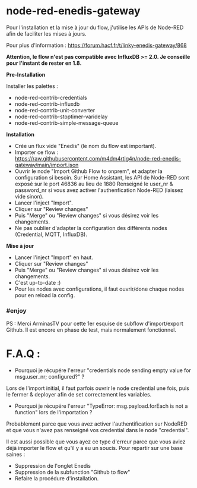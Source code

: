 # node-red-enedis-gateway

Pour l'installation et la mise à jour du flow, j'utilise les APIs de Node-RED afin de faciliter les mises à jours.

Pour plus d'information : https://forum.hacf.fr/t/linky-enedis-gateway/868

**Attention, le flow n'est pas compatible avec InfluxDB >= 2.0. Je conseille pour l'instant de rester en 1.8.**

**Pre-Installation**

Installer les palettes :
- node-red-contrib-credentials
- node-red-contrib-influxdb
- node-red-contrib-unit-converter
- node-red-contrib-stoptimer-varidelay
- node-red-contrib-simple-message-queue

**Installation**
- Crée un flux vide "Enedis" (le nom du flow est important).
- Importer ce flow : https://raw.githubusercontent.com/m4dm4rtig4n/node-red-enedis-gateway/main/import.json
- Ouvrir le node "Import Github Flow to onprem", et adapter la configuration si besoin.
    Sur Home Assistant, les API de Node-RED sont exposé sur le port 46836 au lieu de 1880
    Renseigné le user_nr & password_nr si vous avez activer l'authenfication Node-RED (laissez vide sinon).
- Lancer l'inject "Import".
- Cliquer sur "Review changes"
- Puis "Merge" ou "Review changes" si vous désirez voir les changements.
- Ne pas oublier d'adapter la configuration des différents nodes (Credential, MQTT, InfluxDB).

**Mise à jour**
- Lancer l'inject "Import" en haut.
- Cliquer sur "Review changes"
- Puis "Merge" ou "Review changes" si vous désirez voir les changements.
- C'est up-to-date :)
- Pour les nodes avec configurations, il faut ouvrir/done chaque nodes pour en reload la config.

### #enjoy

PS : Merci ArminasTV pour cette 1er esquise de subflow d'import/export Github.
Il est encore en phase de test, mais normalement fonctionnel.

# F.A.Q :

* Pourquoi je récupére l'erreur "credentials node sending empty value for msg.user_nr; configured?" ?

Lors de l'import initial, il faut parfois ouvrir le node credential une fois, puis le fermer & deployer afin de set correctement
les variables.

* Pourquoi je récupére l'erreur "TypeError: msg.payload.forEach is not a function" lors de l'importation ?

Probablement parce que vous avez activer l'authentification sur NodeRED et que vous n'avez pas renseigné vos credential
dans le node "credential".

Il est aussi possible que vous ayez ce type d'erreur parce que vous aviez déjà importer le flow et qu'il y a eu un soucis.
Pour repartir sur une base saines :
- Suppression de l'onglet Enedis
- Suppression de la subfunction "Github to flow"
- Refaire la procédure d'installation.

  